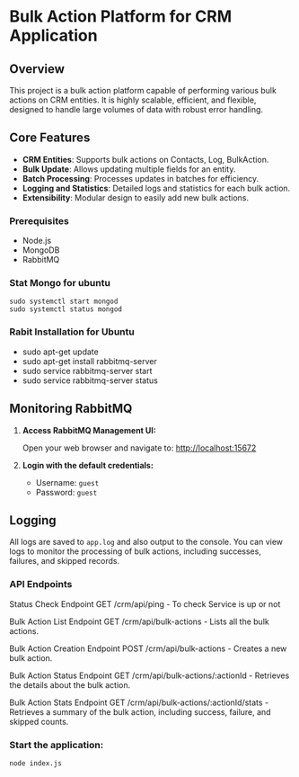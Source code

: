 # Bulk Action Platform for CRM Application

## Overview

This project is a bulk action platform capable of performing various bulk actions on CRM entities.
It is highly scalable, efficient, and flexible, designed to handle large volumes of data with robust error handling.

## Core Features

- **CRM Entities**: Supports bulk actions on Contacts, Log, BulkAction.
- **Bulk Update**: Allows updating multiple fields for an entity.
- **Batch Processing**: Processes updates in batches for efficiency.
- **Logging and Statistics**: Detailed logs and statistics for each bulk action.
- **Extensibility**: Modular design to easily add new bulk actions.

### Prerequisites
- Node.js
- MongoDB
- RabbitMQ

### Stat Mongo for ubuntu
    sudo systemctl start mongod
    sudo systemctl status mongod


### Rabit Installation for Ubuntu
- sudo apt-get update
- sudo apt-get install rabbitmq-server
- sudo service rabbitmq-server start
- sudo service rabbitmq-server status

## Monitoring RabbitMQ

1. **Access RabbitMQ Management UI:**

    Open your web browser and navigate to: [http://localhost:15672](http://localhost:15672)

2. **Login with the default credentials:**

    - Username: `guest`
    - Password: `guest`

## Logging

All logs are saved to `app.log` and also output to the console. You can view logs to monitor the processing of bulk actions, including successes, failures, and skipped records.


### API Endpoints

Status Check Endpoint
    GET /crm/api/ping - To check Service is up or not

Bulk Action List Endpoint
    GET /crm/api/bulk-actions - Lists all the bulk actions.


Bulk Action Creation Endpoint
    POST /crm/api/bulk-actions - Creates a new bulk action.

Bulk Action Status Endpoint
    GET /crm/api/bulk-actions/:actionId - Retrieves the details about the bulk action.

Bulk Action Stats Endpoint
    GET /crm/api/bulk-actions/:actionId/stats - Retrieves a summary of the bulk action, including success, failure, and skipped counts.



### Start the application: 
    node index.js